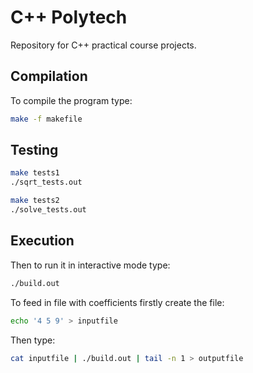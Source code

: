 # C++ Polytech

Repository for C++ practical course projects.

## Compilation
To compile the program type:
```bash
make -f makefile
```
## Testing
```bash
make tests1
./sqrt_tests.out

make tests2
./solve_tests.out
```
## Execution
Then to run it in interactive mode type:
```bash
./build.out
```
To feed in file with coefficients firstly create the file:
```bash
echo '4 5 9' > inputfile
```
Then type:
```bash
cat inputfile | ./build.out | tail -n 1 > outputfile
```
